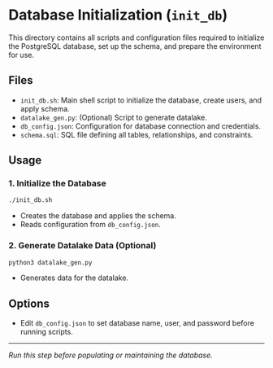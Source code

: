 # Database Initialization (`init_db`)

This directory contains all scripts and configuration files required to initialize the PostgreSQL database, set up the schema, and prepare the environment for use.

## Files
- `init_db.sh`: Main shell script to initialize the database, create users, and apply schema.
- `datalake_gen.py`: (Optional) Script to generate datalake.
- `db_config.json`: Configuration for database connection and credentials.
- `schema.sql`: SQL file defining all tables, relationships, and constraints.

## Usage

### 1. Initialize the Database
```bash
./init_db.sh
```
- Creates the database and applies the schema.
- Reads configuration from `db_config.json`.

### 2. Generate Datalake Data (Optional)
```bash
python3 datalake_gen.py
```
- Generates data for the datalake.

## Options
- Edit `db_config.json` to set database name, user, and password before running scripts.

---

*Run this step before populating or maintaining the database.*

